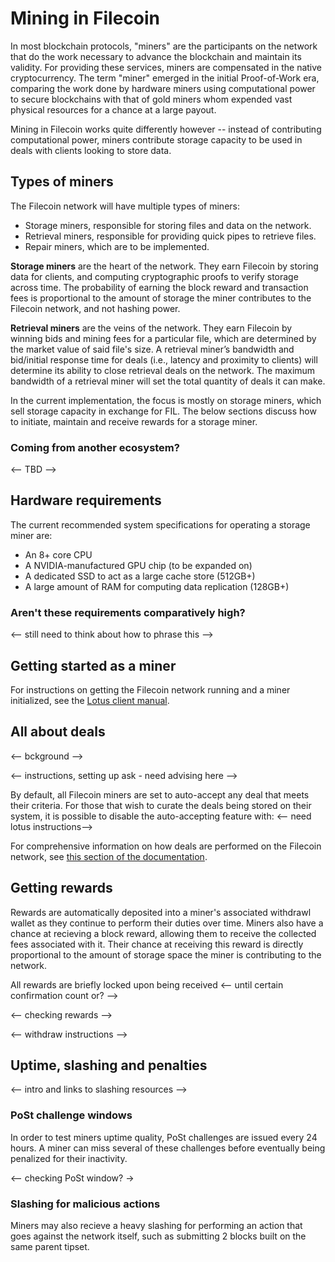 # Mining in Filecoin

In most blockchain protocols, "miners" are the participants on the network that do the work necessary to advance the blockchain and maintain its validity. For providing these services, miners are compensated in the native cryptocurrency. The term "miner" emerged in the initial Proof-of-Work era, comparing the work done by hardware miners using computational power to secure blockchains with that of gold miners whom expended vast physical resources for a chance at a large payout.

Mining in Filecoin works quite differently however -- instead of contributing computational power, miners contribute storage capacity to be used in deals with clients looking to store data.

## Types of miners

The Filecoin network will have multiple types of miners:

* Storage miners, responsible for storing files and data on the network.
* Retrieval miners, responsible for providing quick pipes to retrieve files.
* Repair miners, which are to be implemented.

**Storage miners** are the heart of the network. They earn Filecoin by storing data for clients, and computing cryptographic proofs to verify storage across time. The probability of earning the block reward and transaction fees is proportional to the amount of storage the miner contributes to the Filecoin network, and not hashing power.

**Retrieval miners** are the veins of the network. They earn Filecoin by winning bids and mining fees for a particular file, which are determined by the market value of said file's size. A retrieval miner’s bandwidth and bid/initial response time for deals (i.e., latency and proximity to clients) will determine its ability to close retrieval deals on the network. The maximum bandwidth of a retrieval miner will set the total quantity of deals it can make.

In the current implementation, the focus is mostly on storage miners, which sell storage capacity in exchange for FIL. The below sections discuss how to initiate, maintain and receive rewards for a storage miner.

### Coming from another ecosystem?
<-- TBD -->

## Hardware requirements

The current recommended system specifications for operating a storage miner are:

* An 8+ core CPU
* A NVIDIA-manufactured GPU chip (to be expanded on)
* A dedicated SSD to act as a large cache store (512GB+)
* A large amount of RAM for computing data replication (128GB+)

### Aren't these requirements comparatively high?

<-- still need to think about how to phrase this -->

## Getting started as a miner

For instructions on getting the Filecoin network running and a miner initialized, see the [Lotus client manual](https://lotu.sh/).

## All about deals

<-- bckground -->

<-- instructions, setting up ask - need advising here -->

By default, all Filecoin miners are set to auto-accept any deal that meets their criteria. For those that wish to curate the deals being stored on their system, it is possible to disable the auto-accepting feature with:
<-- need lotus instructions-->

For comprehensive information on how deals are performed on the Filecoin network, see [this section of the documentation](https://docs.filecoin.io/how-to/store-making-storage-deals/).

## Getting rewards

Rewards are automatically deposited into a miner's associated withdrawl wallet as they continue to perform their duties over time. Miners also have a chance at recieving a block reward, allowing them to receive the collected fees associated with it. Their chance at receiving this reward is directly proportional to the amount of storage space the miner is contributing to the network.

All rewards are briefly locked upon being received <-- until certain confirmation count or? -->

<-- checking rewards --> 

<-- withdraw instructions -->

## Uptime, slashing and penalties
<-- intro and links to slashing resources -->

### PoSt challenge windows

In order to test miners uptime quality, PoSt challenges are issued every 24 hours. A miner can miss several of these challenges before eventually being penalized for their inactivity.

<-- checking PoSt window? ->

### Slashing for malicious actions

Miners may also recieve a heavy slashing for performing an action that goes against the network itself, such as submitting 2 blocks built on the same parent tipset. 
